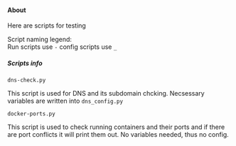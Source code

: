 #### About
Here are scripts for testing  

Script naming legend:  
Run scripts use `-` config scripts use `_`

##### Scripts info  

```
dns-check.py  
```
This script is used for DNS and its subdomain chcking. Necsessary variables are written into `dns_config.py`  

```
docker-ports.py
```
This script is used to check running containers and their ports and if there are port conflicts it will print them out. No variables needed, thus no config.
